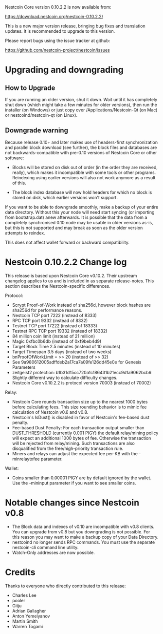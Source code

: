 Nestcoin Core version 0.10.2.2 is now available from:

  <https://download.nestcoin.org/nestcoin-0.10.2.2/>

This is a new major version release, bringing bug fixes and translation 
updates. It is recommended to upgrade to this version.

Please report bugs using the issue tracker at github:

  <https://github.com/nestcoin-project/nestcoin/issues>

Upgrading and downgrading
=========================

How to Upgrade
--------------

If you are running an older version, shut it down. Wait until it has completely
shut down (which might take a few minutes for older versions), then run the
installer (on Windows) or just copy over /Applications/Nestcoin-Qt (on Mac) or
nestcoind/nestcoin-qt (on Linux).

Downgrade warning
------------------

Because release 0.10+ and later makes use of headers-first synchronization and
parallel block download (see further), the block files and databases are not
backwards-compatible with pre-0.10 versions of Nestcoin Core or other software:

* Blocks will be stored on disk out of order (in the order they are
received, really), which makes it incompatible with some tools or
other programs. Reindexing using earlier versions will also not work
anymore as a result of this.

* The block index database will now hold headers for which no block is
stored on disk, which earlier versions won't support.

If you want to be able to downgrade smoothly, make a backup of your entire data
directory. Without this your node will need start syncing (or importing from
bootstrap.dat) anew afterwards. It is possible that the data from a completely
synchronised 0.10 node may be usable in older versions as-is, but this is not
supported and may break as soon as the older version attempts to reindex.

This does not affect wallet forward or backward compatibility.


Nestcoin 0.10.2.2 Change log
============================
This release is based upon Nestcoin Core v0.10.2.  Their upstream changelog applies to us and
is included in as separate release-notes.  This section describes the Nestcoin-specific differences.

Protocol:
- Scrypt Proof-of-Work instead of sha256d, however block hashes are sha256d for performance reasons.
- Nestcoin TCP port 7222 (instead of 8333)
- RPC TCP port 9332 (instead of 8332)
- Testnet TCP port 17222 (instead of 18333)
- Testnet RPC TCP port 19332 (instead of 18332)
- 84 million coin limit  (instead of 21 million)
- Magic 0xfbc0b6db       (instead of 0xf9beb4d9)
- Target Block Time 2.5 minutes (instead of 10 minutes)
- Target Timespan 3.5 days      (instead of two weeks)
- bnProofOfWorkLimit = >> 20    (instead of >> 32)
- See 9a980612005adffdeb2a17ca7a09fe126dd45e0e for Genesis Parameters
- zeitgeist2 protection: b1b31d15cc720a1c186431b21ecc9d1a9062bcb6 Slightly different way to calculate difficulty changes.
- Nestcoin Core v0.10.2.2 is protocol version 70003 (instead of 70002)

Relay:
- Nestcoin Core rounds transaction size up to the nearest 1000 bytes before calculating fees.  This size rounding behavior is to mimic fee calculation of Nestcoin v0.6 and v0.8.
- Nestcoin's IsDust() is disabled in favor of Nestcoin's fee-based dust penalty.
- Fee-based Dust Penalty: For each transaction output smaller than DUST_THRESHOLD (currently 0.001 PIGY) the default relay/mining policy will expect an additional 1000 bytes of fee.  Otherwise the transaction will be rejected from relay/mining.  Such transactions are also disqualified from the free/high-priority transaction rule.
- Miners and relays can adjust the expected fee per-KB with the -minrelaytxfee parameter.

Wallet:
- Coins smaller than 0.00001 PIGY are by default ignored by the wallet.  Use the -mininput parameter if you want to see smaller coins.

Notable changes since Nestcoin v0.8
===================================

- The Block data and indexes of v0.10 are incompatible with v0.8 clients.  You can upgrade from v0.8 but you downgrading is not possible.  For this reason you may want to make a backup copy of your Data Directory.
- nestcoind no longer sends RPC commands.  You must use the separate nestcoin-cli command line utility.
- Watch-Only addresses are now possible.

Credits
=======

Thanks to everyone who directly contributed to this release:

- Charles Lee
- pooler
- Gitju
- Adrian Gallagher
- Anton Yemelyanov
- Martin Smith
- Warren Togami
